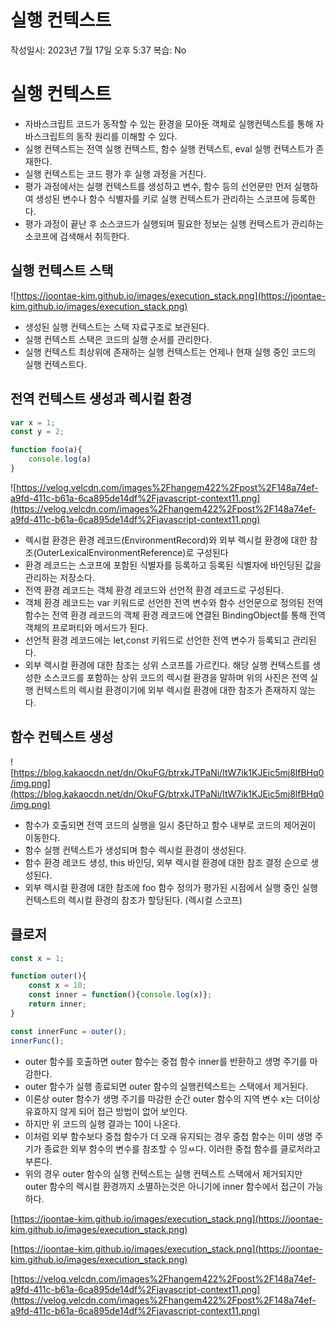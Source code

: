# 실행 컨텍스트

작성일시: 2023년 7월 17일 오후 5:37
복습: No

# 실행 컨텍스트

- 자바스크립트 코드가 동작할 수 있는 환경을 모아둔 객체로 실행컨텍스트를 통해 자바스크립트의 동작 원리를 이해할 수 있다.
- 실행 컨텍스트는 전역 실행 컨텍스트, 함수 실행 컨텍스트, eval 실행 컨텍스트가 존재한다.
- 실행 컨텍스트는 코드 평가 후 실행 과정을 거친다.
- 평가 과정에서는 실행 컨텍스트를 생성하고 변수, 함수 등의 선언문만 먼저 실행하여 생성된 변수나 함수 식별자를 키로 실행 컨텍스트가 관리하는 스코프에 등록한다.
- 평가 과정이 끝난 후 소스코드가 실행되며 필요한 정보는 실행 컨텍스트가 관리하는 소코프에 검색해서 취득한다.

## 실행 컨텍스트 스택

![https://joontae-kim.github.io/images/execution_stack.png](https://joontae-kim.github.io/images/execution_stack.png)

- 생성된 실행 컨텍스트는 스택 자료구조로 보관된다.
- 실행 컨텍스트 스택은 코드의 실행 순서를 관리한다.
- 실행 컨텍스트 최상위에 존재하는 실행 컨텍스트는 언제나 현재 실행 중인 코드의 실행 컨텍스트다.

## 전역 컨텍스트 생성과 렉시컬 환경

```jsx
var x = 1;
const y = 2;

function foo(a){
	console.log(a)
}
```

![https://velog.velcdn.com/images%2Fhangem422%2Fpost%2F148a74ef-a9fd-411c-b61a-6ca895de14df%2Fjavascript-context11.png](https://velog.velcdn.com/images%2Fhangem422%2Fpost%2F148a74ef-a9fd-411c-b61a-6ca895de14df%2Fjavascript-context11.png)

- 렉시컬 환경은 환경 레코드(EnvironmentRecord)와 외부 렉시컬 환경에 대한 참조(OuterLexicalEnvironmentReference)로 구성된다
- 환경 레코드는 스코프에 포함된 식별자를 등록하고 등록된 식별자에 바인딩된 값을 관리하는 저장소다.
- 전역 환경 레코드는 객체 환경 레코드와 선언적 환경 레코드로 구성된다.
- 객체 환경 레코드는 var 키워드로 선언한 전역 변수와 함수 선언문으로 정의된 전역 함수는 전역 환경 레코드의 객체 환경 레코드에 연결된  BindingObject를 통해 전역 객체의 프로퍼티와 메서드가 된다.
- 선언적 환경 레코드에는 let,const 키워드로 선언한 전역 변수가 등록되고 관리된다.
- 외부 렉시컬 환경에 대한 참조는 상위 스코프를 가르킨다. 해당 실행 컨텍스트를 생성한 소스코드를  포함하는 상위 코드의 렉시컬 환경을 말하며 위의 사진은 전역 실행 컨텍스트의 렉시컬 환경이기에 외부 렉시컬 환경에 대한 참조가 존재하지 않는다.

## 함수 컨텍스트 생성

![https://blog.kakaocdn.net/dn/OkuFG/btrxkJTPaNi/ItW7ik1KJEic5mj8lfBHq0/img.png](https://blog.kakaocdn.net/dn/OkuFG/btrxkJTPaNi/ItW7ik1KJEic5mj8lfBHq0/img.png)

- 함수가 호출되면 전역 코드의 실행을 일시 중단하고 함수 내부로 코드의 제어권이 이동한다.
- 함수 실행 컨텍스트가 생성되며 함수 렉시컬 환경이 생성된다.
- 함수 환경 레코드 생성, this 바인딩, 외부 렉시컬 환경에 대한 참조 결정 순으로 생성된다.
- 외부 렉시컬 환경에 대한 참조에 foo 함수 정의가 평가된 시점에서 실행 중인 실행 컨텍스트의 렉시컬 환경의 참조가 할당된다. (렉시컬 스코프)

## 클로저

```jsx
const x = 1;

function outer(){
	const x = 10;
	const inner = function(){console.log(x)};
	return inner;
}

const innerFunc = outer();
innerFunc();
```

- outer 함수를 호출하면 outer 함수는 중첩 함수 inner를 반환하고 생명 주기를 마감한다.
- outer 함수가 실행 종료되면 outer 함수의 실행컨텍스트는 스택에서 제거된다.
- 이론상 outer 함수가 생명 주기를 마감한 순간 outer 함수의 지역 변수 x는 더이상 유효하지 않게 되어 접근 방법이 없어 보인다.
- 하지만 위 코드의 실행 결과는 10이 나온다.
- 이처럼 외부 함수보다 중첩 함수가 더 오래 유지되는 경우 중첩 함수는 이미 생명 주기가 종료한 외부 함수의 변수를 참조할 수 잉ㅆ다. 이러한 중첩 함수를 클로저라고 부른다.
- 위의 경우 outer 함수의 실행 컨텍스트는 실행 컨텍스트 스택에서 제거되지만 outer 함수의 렉시컬 환경까지 소멸하는것은 아니기에 inner 함수에서 접근이 가능하다.

[https://joontae-kim.github.io/images/execution_stack.png](https://joontae-kim.github.io/images/execution_stack.png)

[https://joontae-kim.github.io/images/execution_stack.png](https://joontae-kim.github.io/images/execution_stack.png)

[https://velog.velcdn.com/images%2Fhangem422%2Fpost%2F148a74ef-a9fd-411c-b61a-6ca895de14df%2Fjavascript-context11.png](https://velog.velcdn.com/images%2Fhangem422%2Fpost%2F148a74ef-a9fd-411c-b61a-6ca895de14df%2Fjavascript-context11.png)